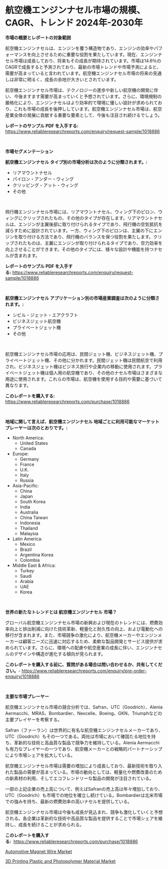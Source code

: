 <p><h1>航空機エンジンナセル市場の規模、CAGR、トレンド 2024年-2030年</h1></p><p><strong>市場の概要とレポートの対象範囲</strong></p>
<p><p>航空機エンジンナセルは、エンジンを覆う構造物であり、エンジンの効率やパフォーマンスを向上させるために重要な役割を果たしています。現在、エンジンナセル市場は成長しており、将来もその成長が期待されています。市場は14.6％のCAGRで成長すると予測されており、最新の市場トレンドや市場予測によると、需要が高まっていると言われています。航空機エンジンナセル市場の将来の見通しは非常に明るく、成長の余地が大きいとされています。</p><p>航空機エンジンナセル市場は、テクノロジーの進歩や新しい航空機の開発に伴い、今後ますます需要が高まっていくと予想されています。さらに、環境規制の厳格化により、エンジンナセルはより効率的で環境に優しい設計が求められており、これも市場の成長を後押ししています。航空機エンジンナセル市場は、航空産業全体の発展に貢献する重要な要素として、今後も注目され続けるでしょう。</p></p>
<p><strong>レポートのサンプル PDF を入手する:</strong> <a href="https://www.reliableresearchreports.com/enquiry/request-sample/1018886">https://www.reliableresearchreports.com/enquiry/request-sample/1018886</a></p>
<p>&nbsp;</p>
<p><strong>市場セグメンテーション</strong></p>
<p><strong>航空機エンジンナセル タイプ別の市場分析は次のように分類されます。:</strong></p>
<p><ul><li>リアマウントナセル</li><li>パイロン・アンダー・ウィング</li><li>クリッピング・アット・ウィング</li><li>その他</li></ul></p>
<p>&nbsp;</p>
<p><p>飛行機エンジンナセル市場には、リアマウントナセル、ウィング下のピロン、ウィングにクリップされたもの、その他のタイプが存在します。リアマウントナセルは、エンジンが主翼後部に取り付けられるタイプであり、飛行機の空気抵抗を減らすために設計されています。一方、ウィング下のピロンは、主翼の下にエンジンを取り付ける方法であり、飛行機のバランスを保つ役割を果たします。クリップされたものは、主翼にエンジンが取り付けられるタイプであり、空力効率を向上させることができます。その他のタイプには、様々な設計や機能を持つナセルが含まれます。</p></p>
<p><strong>レポートのサンプル PDF を入手する:</strong>&nbsp;<a href="https://www.reliableresearchreports.com/enquiry/request-sample/1018886">https://www.reliableresearchreports.com/enquiry/request-sample/1018886</a></p>
<p>&nbsp;</p>
<p><strong> 航空機エンジンナセル アプリケーション別の市場産業調査は次のように分類されます。:</strong></p>
<p><ul><li>シビル・ジェット・エアクラフト</li><li>ビジネスジェット航空機</li><li>プライベートジェット機</li><li>その他</li></ul></p>
<p>&nbsp;</p>
<p><p>航空機エンジンナセル市場の応用は、民間ジェット機、ビジネスジェット機、プライベートジェット機、その他に分かれます。民間ジェット機は民間航空で利用され、ビジネスジェット機はビジネス旅行や企業内の移動に使用されます。プライベートジェット機は個人用の航空機であり、その他のナセル市場はさまざまな用途に使用されます。これらの市場は、航空機を使用する目的や需要に基づいて異なります。</p></p>
<p><strong>このレポートを購入する:</strong>&nbsp; <a href="https://www.reliableresearchreports.com/purchase/1018886">https://www.reliableresearchreports.com/purchase/1018886</a></p>
<p>&nbsp;</p>
<p><strong>地域に関して言えば、航空機エンジンナセル 地域ごとに利用可能なマーケットプレーヤーは次のとおりです。:</strong></p>
<p><ul>
    <li>
        North America:
        <ul>
            <li>United States</li>
            <li>Canada</li>
        </ul>
    </li>
    <li>
        Europe:
        <ul>
            <li>Germany</li>
            <li>France</li>
            <li>U.K.</li>
            <li>Italy</li>
            <li>Russia</li>
        </ul>
    </li>
    <li>
        Asia-Pacific:
        <ul>
            <li>China</li>
            <li>Japan</li>
            <li>South Korea</li>
            <li>India</li>
            <li>Australia</li>
            <li>China Taiwan</li>
            <li>Indonesia</li>
            <li>Thailand</li>
            <li>Malaysia</li>
        </ul>
    </li>
    <li>
        Latin America:
        <ul>
            <li>Mexico</li>
            <li>Brazil</li>
            <li>Argentina Korea</li>
            <li>Colombia</li>
        </ul>
    </li>
    <li>
        Middle East & Africa:
        <ul>
            <li>Turkey</li>
            <li>Saudi</li>
            <li>Arabia</li>
            <li>UAE</li>
            <li>Korea</li>
        </ul>
    </li>
    </ul></p>
<p>&nbsp;</p>
<p><strong>世界の新たなトレンドとは 航空機エンジンナセル 市場？</strong></p>
<p><p>グローバル航空機エンジンナセル市場の新興および現在のトレンドには、燃費効率向上と排出削減に向けた技術革新、軽量化と耐久性の向上、および電動化への移行が含まれます。また、市場競争の激化により、航空機メーカーやエンジンメーカーは顧客ニーズに迅速に対応するため、柔軟な製品開発とサービス提供が求められています。さらに、環境への配慮や航空産業の成長に伴い、エンジンナセルのデザインや構造が進化する傾向が見られます。</p></p>
<p><strong>このレポートを購入する前に、質問がある場合は問い合わせるか、共有してください。</strong>- <a href="https://www.reliableresearchreports.com/enquiry/pre-order-enquiry/1018886">https://www.reliableresearchreports.com/enquiry/pre-order-enquiry/1018886</a></p>
<p>&nbsp;</p>
<p><strong>主要な市場プレーヤー</strong></p>
<p><p>航空機エンジンナセル市場の競合分析では、Safran、UTC（Goodrich）、Alenia Aermacchi、MRAS、Bombardier、Nexcelle、Boeing、GKN、Triumphなどの主要プレイヤーを考察する。 </p><p>Safran（ファーラン）は世界的に有名な航空機エンジンナセルメーカーであり、UTC（Goodrich）もその一つである。両社は市場において確固たる地位を持ち、革新的な技術と高品質な製品で競争力を維持している。Alenia Aermacchiも有力なプレイヤーの一つであり、航空機メーカーとの戦略的パートナーシップにより市場シェアを拡大している。 </p><p>航空機エンジンナセル市場は需要の増加により成長しており、最新技術を取り入れた製品の需要が高まっている。市場の動向としては、軽量化や燃費改善のための新素材の利用、そしてエコフレンドリーな製品の開発が注目されている。 </p><p>一部の上記企業の売上高について、例えばSafranの売上高は年々増加しており、UTC（Goodrich）も市場での地位を確立し続けている。Bombardierは北米市場での強みを持ち、最新の燃費効率の高いナセルを提供している。 </p><p>航空機エンジンナセル市場は今後も成長が見込まれ、競争も激化していくと予想される。各企業は革新的な技術や高品質な製品を提供することで市場シェアを維持し、成長を続けることが求められる。</p></p>
<p><strong>このレポートを購入する:</strong>&nbsp;&nbsp;<a href="https://www.reliableresearchreports.com/purchase/1018886">https://www.reliableresearchreports.com/purchase/1018886</a></p>
<p><p><a href="https://extreme-scabiosa-c81.notion.site/Automotive-Magnet-Wire-Market-Research-Report-Unlocks-Analysis-on-the-Market-Financial-Status-Marke-0f1be6c5d28b414db238adb6beb34409">Automotive Magnet Wire Market</a></p><p><a href="https://github.com/Angelnienowdseej3e45z3p8c/Market-Research-Report-List-1/blob/main/3d-printing-plastic-and-photopolymer-material-market.md">3D Printing Plastic and Photopolymer Material Market</a></p></p>